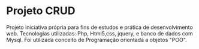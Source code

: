 # Projeto CRUD

Projeto iniciativa própria para fins de estudos e prática de desenvolvimento web.
Tecnologias utilizadas: Php, Html5,css, jquery, e banco de dados com Mysql.
Foi utilizada conceito de Programação orientada a objetos "POO".
